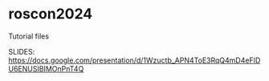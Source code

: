 # roscon2024
Tutorial files

SLIDES: https://docs.google.com/presentation/d/1Wzuctb_APN4ToE3RqQ4mD4eFIDU6ENUSIBIMOnPnT4Q
